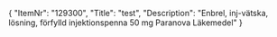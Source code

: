 {
  "ItemNr": "129300",
  "Title": "test",
  "Description": "Enbrel, inj-vätska, lösning, förfylld injektionspenna 50 mg Paranova Läkemedel"
}